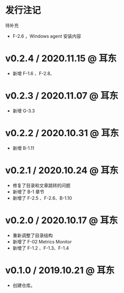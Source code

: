 # 发行注记

待补充
* F-2.6 ，Windows agent 安装内容

# v0.2.4 / 2020.11.15 @ 耳东

* 新增 F-1.6 、F-2.8、

# v0.2.3 / 2020.11.07 @ 耳东

* 新增 G-3.3 

# v0.2.2 / 2020.10.31 @ 耳东

* 新增 B-1.11 


# v0.2.1 / 2020.10.24 @ 耳东

* 修复了目录和文章跳转的问题
* 新增了 B-1 章节
* 新增了 F-2.5 、F-2.6、B-1.10


# v0.2.0 / 2020.10.17 @ 耳东

* 重新调整了目录结构
* 新增了 F-02 Metrics Monitor
* 新增了 F-1.2 、F-1.3、F-1.4 

# v0.1.0 / 2019.10.21 @ 耳东

* 创建仓库。
